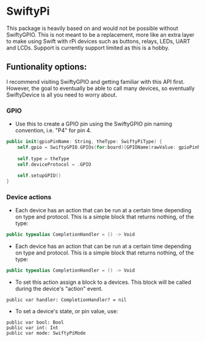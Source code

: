 # SwiftyPi

This package is heavily based on and would not be possible without SwiftyGPIO. This is not meant to be a replacement, more like an extra layer to make using Swift with rPi devices such as buttons, relays, LEDs, UART and LCDs. Support is currently support limited as this is a hobby.

## Funtionality options:
I recommend visiting SwiftyGPIO and getting familiar with this API first. However, the goal to eventually be able to call many devices, so eventually SwiftyDevice is all you need to worry about. 

### GPIO
* Use this to create a GPIO pin using the SwiftyGPIO pin naming convention, i.e. "P4" for pin 4.
```swift
public init(gpioPinName: String, theType: SwiftyPiType) {
    self.gpio = SwiftyGPIO.GPIOs(for:board)[GPIOName(rawValue: gpioPinName)!]!
    
    self.type = theType
    self.deviceProtocol = .GPIO
    
    self.setupGPIO()
}
```

### Device actions
* Each device has an action that can be run at a certain time depending on type and protocol. This is a simple block that returns nothing, of the type:
```swift
public typealias CompletionHandler = () -> Void
```
* Each device has an action that can be run at a certain time depending on type and protocol. This is a simple block that returns nothing, of the type:
```swift
public typealias CompletionHandler = () -> Void
```
* To set this action assign a block to a devices. This block will be called during the device's "action" event.
```
public var handler: CompletionHandler? = nil
```
* To set a device's state, or pin value, use:
```
public var bool: Bool
public var int: Int
public var mode: SwiftyPiMode
```
